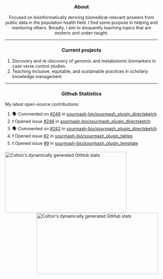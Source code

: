 <!--
Inspiration derived from:
1. https://zzetao.github.io/awesome-github-profile/
2. https://github.com/spcanelon
3. https://github.com/tallguyjenks

Tools used:
1. https://github.com/anuraghazra/github-readme-stats
2. https://github.com/jamesgeorge007/github-activity-readme
3. https://github.com/topics/profile-readme
-->

<h3 align="center">About</h3>

<p align="center">
Focused on bioinformatically deriving biomedical-relevant answers from public data in the population health field. 
I find some purpose in helping and mentoring others. Broadly, I aim to eloquently teaching topics that are esoteric and under-taught.
</p>

---

<h3 align="center">Current projects</h3>

1. Discovery and re-discovery of genomic and metabolomic biomarkers in case verse control studies.
2. Teaching inclusive, equitable, and sustainable practices in scholarly knowledge management

---

<h3 align="center">Github Statistics</h3>

My latest open-source contributions:

<!--START_SECTION:activity-->
1. 🗣 Commented on [#249](https://github.com/sourmash-bio/sourmash_plugin_directsketch/pull/249#issuecomment-2819184813) in [sourmash-bio/sourmash_plugin_directsketch](https://github.com/sourmash-bio/sourmash_plugin_directsketch)
2. ❗ Opened issue [#248](https://github.com/sourmash-bio/sourmash_plugin_directsketch/issues/248) in [sourmash-bio/sourmash_plugin_directsketch](https://github.com/sourmash-bio/sourmash_plugin_directsketch)
3. 🗣 Commented on [#242](https://github.com/sourmash-bio/sourmash_plugin_directsketch/issues/242#issuecomment-2813581192) in [sourmash-bio/sourmash_plugin_directsketch](https://github.com/sourmash-bio/sourmash_plugin_directsketch)
4. ❗ Opened issue [#2](https://github.com/sourmash-bio/sourmash_plugin_tables/issues/2) in [sourmash-bio/sourmash_plugin_tables](https://github.com/sourmash-bio/sourmash_plugin_tables)
5. ❗ Opened issue [#9](https://github.com/sourmash-bio/sourmash_plugin_template/issues/9) in [sourmash-bio/sourmash_plugin_template](https://github.com/sourmash-bio/sourmash_plugin_template)
<!--END_SECTION:activity-->

<a href="https://github.com/ccbaumler">
  <img height="200" width=400 align="left" alt="Colton's dynamically generated GitHub stats" src="https://github-readme-stats.vercel.app/api?username=ccbaumler&show_icons=true&title_color=434d58&icon_color=fa8072&ring_color=ba55d3"/>
</a>
<a href="https://github.com/ccbaumler">
  <img height="200" width=400 align="right" alt="Colton's dynamically generated GitHub stats" src="https://github-readme-stats.vercel.app/api/top-langs/?username=ccbaumler&layout=compact&langs_count=6&card_width=320&title_color=434d58&hide=Standard%20ML,%20TeX,%20Jupyter%20Notebook" />
</a>
